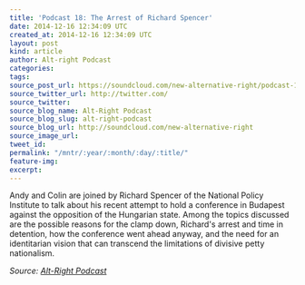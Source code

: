 ```yaml
---
title: 'Podcast 18: The Arrest of Richard Spencer'
date: 2014-12-16 12:34:09 UTC
created_at: 2014-12-16 12:34:09 UTC
layout: post
kind: article
author: Alt-right Podcast
categories: 
tags: 
source_post_url: https://soundcloud.com/new-alternative-right/podcast-18-the-arrest-of-richard-spencer
source_twitter_url: http://twitter.com/
source_twitter: 
source_blog_name: Alt-Right Podcast
source_blog_slug: alt-right-podcast
source_blog_url: http://soundcloud.com/new-alternative-right
source_image_url: 
tweet_id: 
permalink: "/mntr/:year/:month/:day/:title/"
feature-img: 
excerpt: 
---
```

Andy and Colin are joined by Richard Spencer of the National Policy Institute to talk about his recent attempt to hold a conference in Budapest against the opposition of the Hungarian state. Among the topics discussed are the possible reasons for the clamp down, Richard's arrest and time in detention, how the conference went ahead anyway, and the need for an identitarian vision that can transcend the limitations of divisive petty nationalism.<div class="">
    <i>Source: <a href="http://soundcloud.com/new-alternative-right">Alt-Right Podcast</a></i>
</div>
